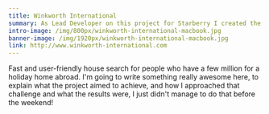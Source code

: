 ```yaml
---
title: Winkworth International
summary: As Lead Developer on this project for Starberry I created the template framework and custom extensions needed to implement their prestigious, UX-focussed, design on Joomla. Elegant, user-friendly property search for millionaires!
intro-image: /img/800px/winkworth-international-macbook.jpg
banner-image: /img/1920px/winkworth-international-macbook.jpg
link: http://www.winkworth-international.com
---
```


Fast and user-friendly house search for people who have a few million for a holiday home abroad. I'm going to write something really awesome here, to explain what the project aimed to achieve,
and how I approached that challenge and what the results were, I just didn't manage to do that before the weekend!


<figure><img src="/img/1440px/winkworth-international-com.png" alt="" /></figure>
